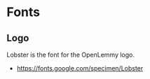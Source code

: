 # Fonts

## Logo

Lobster is the font for the OpenLemmy logo.

-   https://fonts.google.com/specimen/Lobster
